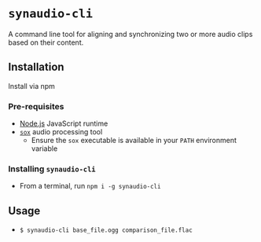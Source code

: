 # `synaudio-cli`

A command line tool for aligning and synchronizing two or more audio clips based on their content.

## Installation
Install via npm

### Pre-requisites
* [Node.js](https://nodejs.org/en/download) JavaScript runtime
* [`sox`](https://sourceforge.net/projects/sox/) audio processing tool
  * Ensure the `sox` executable is available in your `PATH` environment variable

### Installing `synaudio-cli`
* From a terminal, run `npm i -g synaudio-cli`

## Usage
* `$ synaudio-cli base_file.ogg comparison_file.flac`
